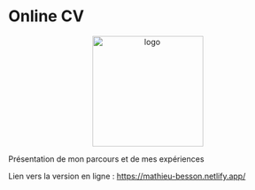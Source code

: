 # Online CV 

<p align="center">
    <a href="https://mathieu-besson.netlify.app/" target="_blank">
        <img src="https://mathieu-besson.netlify.app/img/avatar.svg" alt="logo" width="200" height="200">
    </a>
</p>

Présentation de mon parcours et de mes expériences

Lien vers la version en ligne : https://mathieu-besson.netlify.app/
